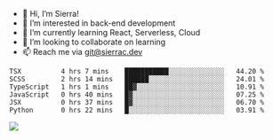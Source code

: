 - 👋 Hi, I’m Sierra!
- 👀 I’m interested in back-end development
- 🌱 I’m currently learning React, Serverless, Cloud
- 💞️ I’m looking to collaborate on learning
- 📫 Reach me via git@sierrac.dev

<!--START_SECTION:waka-->

```text
TSX          4 hrs 7 mins    ███████████░░░░░░░░░░░░░░   44.20 %
SCSS         2 hrs 14 mins   ██████░░░░░░░░░░░░░░░░░░░   24.01 %
TypeScript   1 hrs 1 mins    ██▓░░░░░░░░░░░░░░░░░░░░░░   10.91 %
JavaScript   0 hrs 40 mins   █▓░░░░░░░░░░░░░░░░░░░░░░░   07.25 %
JSX          0 hrs 37 mins   █▓░░░░░░░░░░░░░░░░░░░░░░░   06.70 %
Python       0 hrs 22 mins   █░░░░░░░░░░░░░░░░░░░░░░░░   03.91 %
```

<!--END_SECTION:waka-->


![](https://hit.yhype.me/github/profile?user_id=7351311)
